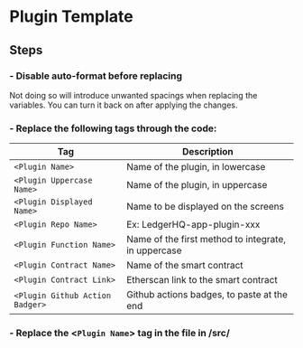 # Plugin Template

## Steps

### - Disable auto-format before replacing
Not doing so will introduce unwanted spacings when replacing the variables. You can turn it back on after applying the changes.

### - Replace the following tags through the code:

|       Tag       | Description |
|      -----      |    -----    |
|`<Plugin Name>`                | Name of the plugin, in lowercase |
|`<Plugin Uppercase Name>`      | Name of the plugin, in uppercase |
|`<Plugin Displayed Name>`      | Name to be displayed on the screens |
|`<Plugin Repo Name>`           | Ex: LedgerHQ-app-plugin-xxx |
|`<Plugin Function Name>`       | Name of the first method to integrate, in uppercase |
|`<Plugin Contract Name>`       | Name of the smart contract |
|`<Plugin Contract Link>`       | Etherscan link to the smart contract |
|`<Plugin Github Action Badger>`| Github actions badges, to paste at the end |

### - Replace the <`Plugin Name`> tag in the file in <Plugin Repo Name>/src/